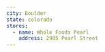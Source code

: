 ```yaml
---
city: Boulder
state: colorado
stores:
  - name: Whole Foods Pearl
    address: 2905 Pearl Street
---
```

